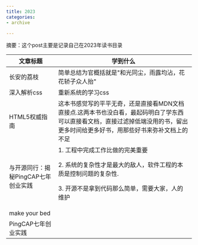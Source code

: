 ```yaml
---
title: 2023
categories: 
- archive

---
```


摘要：这个post主要是记录自己在2023年读书目录

<!--more -->

| 文章标题 | 学到什么 |
|-----------|-------------|
|长安的荔枝|简单总结为官概括就是"和光同尘，雨露均沾，花花轿子众人抬"|
|深入解析css|重新系统的学习css|
|HTML5权威指南|这本书感觉写的平平无奇，还是直接看MDN文档直接点.这两本书也没白看，最起码明白了学东西可以直接看文档，直接过滤掉低端没用的书，留出更多时间给更多好书，用那些好书来弥补文档上的不足|
|与开源同行：揭秘PingCAP七年创业实践|1. 工程中完成工作比做的完美重要<p> 2. 系统的复杂性才是最大的敌人，软件工程的本质是控制问题的复杂性.<p> 3. 开源不是拿到代码那么简单，需要大家，人的维护|
|make your bed||
|PingCAP七年创业实践||

